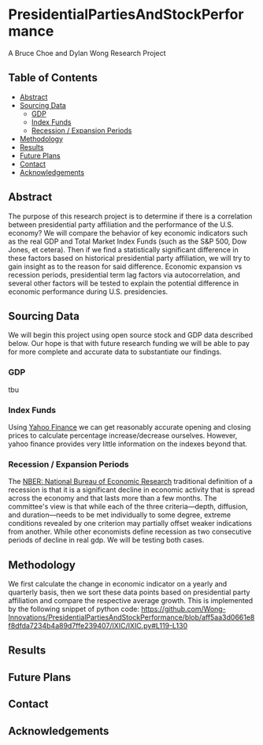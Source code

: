 # PresidentialPartiesAndStockPerformance

A Bruce Choe and Dylan Wong Research Project

## Table of Contents

* [Abstract](#abstract)
* [Sourcing Data](#sourcing-data)
  * [GDP](#gdp)
  * [Index Funds](#index-funds)
  * [Recession / Expansion Periods](#recession-expansion)
* [Methodology](#method)
* [Results](#results)
* [Future Plans](#future-plans)
* [Contact](#contact)
* [Acknowledgements](#acknowledgements)

<!-- ABOUT THE PROJECT -->
## Abstract
The purpose of this research project is to determine if there is a correlation between presidential party affiliation and the performance of the U.S. economy? We will compare the behavior of key economic indicators such as the real GDP and Total Market Index Funds (such as the S&P 500, Dow Jones, et cetera). Then if we find a statistically significant difference in these factors based on historical presidential party affiliation, we will try to gain insight as to the reason for said difference. Economic expansion vs recession periods, presidential term lag factors via autocorrelation, and several other factors will be tested to explain the potential difference in economic performance during U.S. presidencies.

<!-- SOURCING DATA -->
## Sourcing Data

We will begin this project using open source stock and GDP data described below. Our hope is that with future research funding we will be able to pay for more complete and accurate data to substantiate our findings.

### GDP

tbu

### Index Funds

Using [Yahoo Finance](https://finance.yahoo.com) we can get reasonably accurate opening and closing prices to calculate percentage increase/decrease ourselves. However, yahoo finance provides very little information on the indexes beyond that.

### Recession / Expansion Periods

The [NBER: National Bureau of Economic Research](https://www.nber.org/research/data/us-business-cycle-expansions-and-contractions) traditional definition of a recession is that it is a significant decline in economic activity that is spread across the economy and that lasts more than a few months. The committee's view is that while each of the three criteria—depth, diffusion, and duration—needs to be met individually to some degree, extreme conditions revealed by one criterion may partially offset weaker indications from another. While other economists define recession as two consecutive periods of decline in real gdp. We will be testing both cases.

<!-- METHODOLOGY -->
## Methodology

We first calculate the change in economic indicator on a yearly and quarterly basis, then we sort these data points based on presidential party affiliation and compare the respective average growth. This is implemented by the following snippet of python code:
https://github.com/Wong-Innovations/PresidentialPartiesAndStockPerformance/blob/aff5aa3d0661e8f8dfda7234b4a89d7ffe239407/IXIC/IXIC.py#L119-L130

<!-- RESULTS -->
## Results



<!-- FUTURE PLANS -->
## Future Plans



<!-- CONTACT -->
## Contact



<!-- ACKNOWLEDGEMENTS -->
## Acknowledgements

